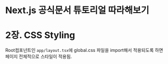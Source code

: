 # Next.js 공식문서 튜토리얼 따라해보기

# 2장. CSS Styling

Root컴포넌트인 `app/layout.tsx`에 global.css 파일을 import해서 적용되도록 하면 페이지 전체적으로 스타일이 적용됨.

